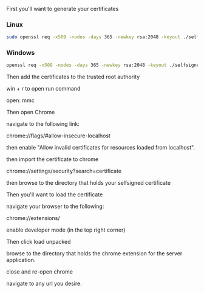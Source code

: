 First you'll want to generate your certificates

### Linux

```sh
sudo openssl req -x509 -nodes -days 365 -newkey rsa:2048 -keyout ./selfsigned.key -out selfsigned.crt
```

### Windows

```sh
openssl req -x509 -nodes -days 365 -newkey rsa:2048 -keyout ./selfsigned.key -out selfsigned.crt

```

Then add the certificates to the trusted root authority

win + r to open run command

open: mmc

Then open Chrome

navigate to the following link:

chrome://flags/#allow-insecure-localhost

then enable "Allow invalid certificates for resources loaded from localhost".

then import the certificate to chrome

chrome://settings/security?search=certificate

then browse to the directory that holds your selfsigned certificate

Then you'll want to load the certificate

navigate your browser to the following:

chrome://extensions/

enable developer mode (in the top right corner)

Then click load unpacked

browse to the directory that holds the chrome extension for the server application.

close and re-open chrome

navigate to any url you desire.
